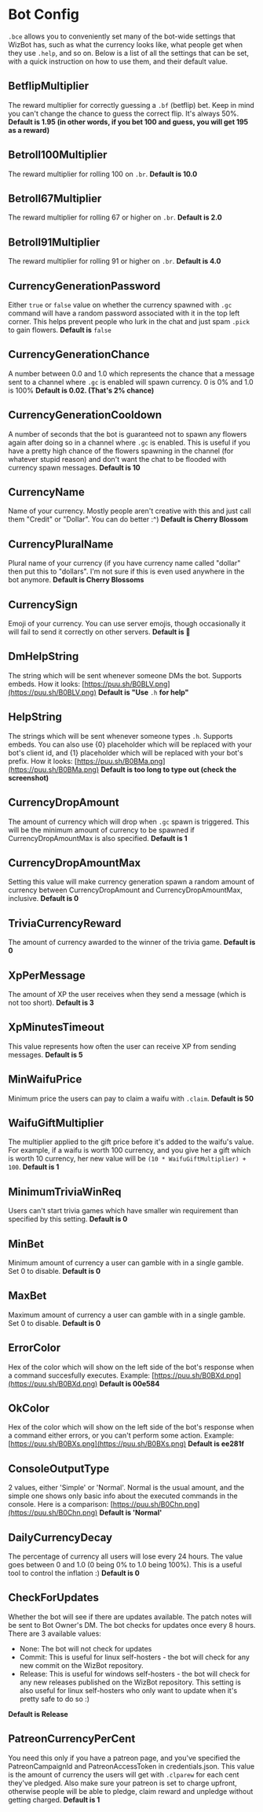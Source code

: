 # Bot Config

`.bce` allows you to conveniently set many of the bot-wide settings that WizBot has, such as what the currency looks like, what people get when they use `.help`, and so on. Below is a list of all the settings that can be set, with a quick instruction on how to use them, and their default value.

## BetflipMultiplier

The reward multiplier for correctly guessing a `.bf` \(betflip\) bet. Keep in mind you can't change the chance to guess the correct flip. It's always 50%. **Default is 1.95 \(in other words, if you bet 100 and guess, you will get 195 as a reward\)**

## Betroll100Multiplier

The reward multiplier for rolling 100 on `.br`. **Default is 10.0**

## Betroll67Multiplier

The reward multiplier for rolling 67 or higher on `.br`. **Default is 2.0**

## Betroll91Multiplier

The reward multiplier for rolling 91 or higher on `.br`. **Default is 4.0**

## CurrencyGenerationPassword

Either `true` or `false` value on whether the currency spawned with `.gc` command will have a random password associated with it in the top left corner. This helps prevent people who lurk in the chat and just spam `.pick` to gain flowers. **Default is** `false`

## CurrencyGenerationChance

A number between 0.0 and 1.0 which represents the chance that a message sent to a channel where `.gc` is enabled will spawn currency. 0 is 0% and 1.0 is 100% **Default is 0.02. \(That's 2% chance\)**

## CurrencyGenerationCooldown

A number of seconds that the bot is guaranteed not to spawn any flowers again after doing so in a channel where `.gc` is enabled. This is useful if you have a pretty high chance of the flowers spawning in the channel \(for whatever stupid reason\) and don't want the chat to be flooded with currency spawn messages. **Default is 10**

## CurrencyName

Name of your currency. Mostly people aren't creative with this and just call them "Credit" or "Dollar". You can do better :^\) **Default is Cherry Blossom**

## CurrencyPluralName

Plural name of your currency \(if you have currency name called "dollar" then put this to "dollars". I'm not sure if this is even used anywhere in the bot anymore. **Default is Cherry Blossoms**

## CurrencySign

Emoji of your currency. You can use server emojis, though occasionally it will fail to send it correctly on other servers. **Default is 🌸**

## DmHelpString

The string which will be sent whenever someone DMs the bot. Supports embeds. How it looks: [https://puu.sh/B0BLV.png](https://puu.sh/B0BLV.png) **Default is "Use** `.h` **for help"**

## HelpString

The strings which will be sent whenever someone types `.h`. Supports embeds. You can also use {0} placeholder which will be replaced with your bot's client id, and {1} placeholder which will be replaced with your bot's prefix. How it looks: [https://puu.sh/B0BMa.png](https://puu.sh/B0BMa.png) **Default is too long to type out \(check the screenshot\)**

## CurrencyDropAmount

The amount of currency which will drop when `.gc` spawn is triggered. This will be the minimum amount of currency to be spawned if CurrencyDropAmountMax is also specified. **Default is 1**

## CurrencyDropAmountMax

Setting this value will make currency generation spawn a random amount of currency between CurrencyDropAmount and CurrencyDropAmountMax, inclusive. **Default is 0**

## TriviaCurrencyReward

The amount of currency awarded to the winner of the trivia game. **Default is 0**

## XpPerMessage

The amount of XP the user receives when they send a message \(which is not too short\). **Default is 3**

## XpMinutesTimeout

This value represents how often the user can receive XP from sending messages. **Default is 5**

## MinWaifuPrice

Minimum price the users can pay to claim a waifu with `.claim`. **Default is 50**

## WaifuGiftMultiplier

The multiplier applied to the gift price before it's added to the waifu's value. For example, if a waifu is worth 100 currency, and you give her a gift which is worth 10 currency, her new value will be `(10 * WaifuGiftMultiplier) + 100`. **Default is 1**

## MinimumTriviaWinReq

Users can't start trivia games which have smaller win requirement than specified by this setting. **Default is 0**

## MinBet

Minimum amount of currency a user can gamble with in a single gamble. Set 0 to disable. **Default is 0**

## MaxBet

Maximum amount of currency a user can gamble with in a single gamble. Set 0 to disable. **Default is 0**

## ErrorColor

Hex of the color which will show on the left side of the bot's response when a command succesfully executes. Example: [https://puu.sh/B0BXd.png](https://puu.sh/B0BXd.png) **Default is 00e584**

## OkColor

Hex of the color which will show on the left side of the bot's response when a command either errors, or you can't perform some action. Example: [https://puu.sh/B0BXs.png](https://puu.sh/B0BXs.png) **Default is ee281f**

## ConsoleOutputType

2 values, either 'Simple' or 'Normal'. Normal is the usual amount, and the simple one shows only basic info about the executed commands in the console. Here is a comparison: [https://puu.sh/B0Chn.png](https://puu.sh/B0Chn.png) **Default is 'Normal'**

## DailyCurrencyDecay

The percentage of currency all users will lose every 24 hours. The value goes between 0 and 1.0 \(0 being 0% to 1.0 being 100%\). This is a useful tool to control the inflation :\) **Default is 0**

## CheckForUpdates

Whether the bot will see if there are updates available. The patch notes will be sent to Bot Owner's DM. The bot checks for updates once every 8 hours. There are 3 available values:

* None: The bot will not check for updates
* Commit: This is useful for linux self-hosters - the bot will check for any new commit on the WizBot repository.
* Release: This is useful for windows self-hosters - the bot will check for any new releases published on the WizBot repository. This setting is also useful for linux self-hosters who only want to update when it's pretty safe to do so :\)

**Default is Release**

## PatreonCurrencyPerCent

You need this only if you have a patreon page, and you've specified the PatreonCampaignId and PatreonAccessToken in credentials.json. This value is the amount of currency the users will get with `.clparew` for each cent they've pledged. Also make sure your patreon is set to charge upfront, otherwise people will be able to pledge, claim reward and unpledge without getting charged. **Default is 1**

